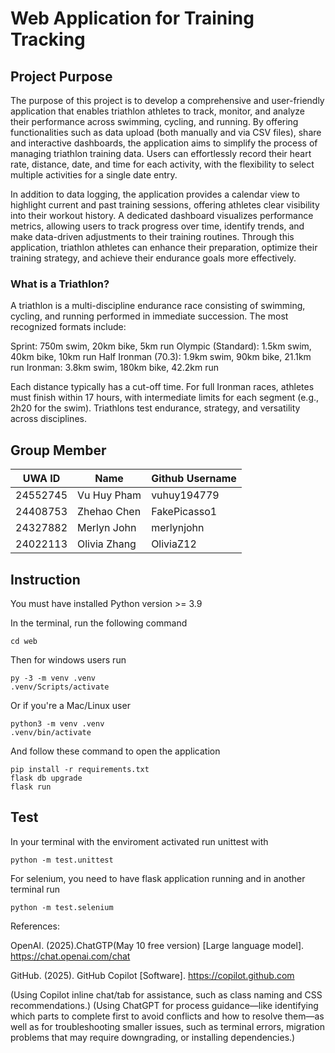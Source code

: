 # Web Application for Training Tracking

## Project Purpose

The purpose of this project is to develop a comprehensive and user-friendly application that enables triathlon athletes to track, monitor, and analyze their performance across swimming, cycling, and running. By offering functionalities such as data upload (both manually and via CSV files), share and interactive dashboards, the application aims to simplify the process of managing triathlon training data. Users can effortlessly record their heart rate, distance, date, and time for each activity, with the flexibility to select multiple activities for a single date entry.

In addition to data logging, the application provides a calendar view to highlight current and past training sessions, offering athletes clear visibility into their workout history. A dedicated dashboard visualizes performance metrics, allowing users to track progress over time, identify trends, and make data-driven adjustments to their training routines. Through this application, triathlon athletes can enhance their preparation, optimize their training strategy, and achieve their endurance goals more effectively.

### What is a Triathlon?

A triathlon is a multi-discipline endurance race consisting of swimming, cycling, and running performed in immediate succession. The most recognized formats include:

Sprint: 750m swim, 20km bike, 5km run
Olympic (Standard): 1.5km swim, 40km bike, 10km run
Half Ironman (70.3): 1.9km swim, 90km bike, 21.1km run
Ironman: 3.8km swim, 180km bike, 42.2km run

Each distance typically has a cut-off time. For full Ironman races, athletes must finish within 17 hours, with intermediate limits for each segment (e.g., 2h20 for the swim). Triathlons test endurance, strategy, and versatility across disciplines.

## Group Member

| UWA ID   | Name         | Github Username |
| -------- | ------------ | --------------- |
| 24552745 | Vu Huy Pham  | vuhuy194779     |
| 24408753 | Zhehao Chen  | FakePicasso1    |
| 24327882 | Merlyn John  | merlynjohn      |
| 24022113 | Olivia Zhang | OliviaZ12       |

## Instruction

You must have installed Python version >= 3.9

In the terminal, run the following command

```
cd web
```

Then for windows users run

```
py -3 -m venv .venv
.venv/Scripts/activate
```

Or if you're a Mac/Linux user

```
python3 -m venv .venv
.venv/bin/activate
```

And follow these command to open the application

```
pip install -r requirements.txt
flask db upgrade
flask run
```

## Test

In your terminal with the enviroment activated run unittest with

```
python -m test.unittest
```

For selenium, you need to have flask application running and in another terminal run

```
python -m test.selenium

```

References:
 
OpenAI. (2025).ChatGTP(May 10 free version) [Large language model]. https://chat.openai.com/chat
 
GitHub. (2025). GitHub Copilot [Software]. https://copilot.github.com


(Using Copilot inline chat/tab for assistance, such as class naming and CSS recommendations.)
(Using ChatGPT for process guidance—like identifying which parts to complete first to avoid conflicts and how to resolve them—as well as for troubleshooting smaller issues, such as terminal errors, migration problems that may require downgrading, or installing dependencies.)
